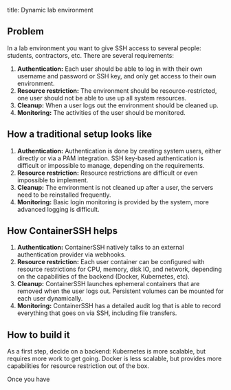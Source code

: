title: Dynamic lab environment

## Problem

In a lab environment you want to give SSH access to several people: students, contractors, etc. There are several requirements:

1. **Authentication:** Each user should be able to log in with their own username and password or SSH key, and only get access to their own environment.
2. **Resource restriction:** The environment should be resource-restricted, one user should not be able to use up all system resources.
3. **Cleanup:** When a user logs out the environment should be cleaned up.
4. **Monitoring:** The activities of the user should be monitored.

## How a traditional setup looks like

1. **Authentication:** Authentication is done by creating system users, either directly or via a PAM integration. SSH key-based authentication is difficult or impossible to manage, depending on the requirements.
2. **Resource restriction:** Resource restrictions are difficult or even impossible to implement.
3. **Cleanup:** The environment is not cleaned up after a user, the servers need to be reinstalled frequently.
4. **Monitoring:** Basic login monitoring is provided by the system, more advanced logging is difficult.

## How ContainerSSH helps

1. **Authentication:** ContainerSSH natively talks to an external authentication provider via webhooks.
2. **Resource restriction:** Each user container can be configured with resource restrictions for CPU, memory, disk IO, and network, depending on the capabilities of the backend (Docker, Kubernetes, etc).
3. **Cleanup:** ContainerSSH launches ephemeral containers that are removed when the user logs out. Persistent volumes can be mounted for each user dynamically.
4. **Monitoring:** ContainerSSH has a detailed audit log that is able to record everything that goes on via SSH, including file transfers.

## How to build it

As a first step, decide on a backend: Kubernetes is more scalable, but requires more work to get going. Docker is less scalable, but provides more capabilities for resource restriction out of the box.

Once you have 